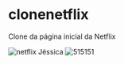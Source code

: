 # clonenetflix
Clone da página inicial da Netflix

![netflix Jéssica](https://user-images.githubusercontent.com/103466154/178587548-c799632c-6a1d-4ab3-b8cd-a140506c6242.PNG)
![515151](https://user-images.githubusercontent.com/103466154/178587907-41453f04-6a45-446e-ae75-96494fdef4ab.PNG)

